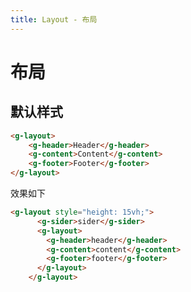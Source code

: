 ```yaml
---
title: Layout - 布局
---
```

# 布局
## 默认样式
```html
<g-layout>
    <g-header>Header</g-header>
    <g-content>Content</g-content>
    <g-footer>Footer</g-footer>
</g-layout>
```
效果如下

<ClientOnly>
<layout-d-1></layout-d-1>
</ClientOnly>

```html
<g-layout style="height: 15vh;">
      <g-sider>sider</g-sider>
      <g-layout>
        <g-header>header</g-header>
        <g-content>content</g-content>
        <g-footer>footer</g-footer>
      </g-layout>
    </g-layout>
```

<ClientOnly>
<layout-d-2></layout-d-2>
</ClientOnly>



<ClientOnly>
<layout-d-3></layout-d-3>
</ClientOnly>